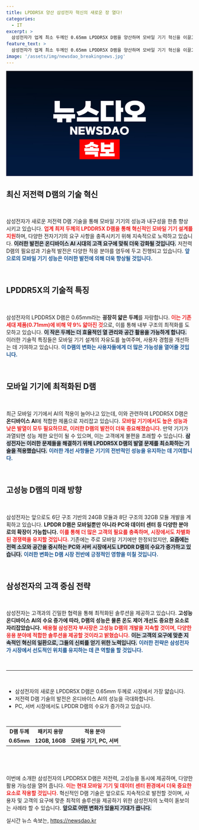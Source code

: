 ```yaml
---
title: LPDDR5X 양산 삼성전자 혁신의 새로운 장 열다!
categories:
  - IT
excerpt: >
  삼성전자가 업계 최소 두께인 0.65mm LPDDR5X D램을 양산하며 모바일 기기 혁신을 이끌고 있습니다. 발열 최소화와 공간 활용 극대화를 통해 AI의 성능 저하를 방지하는 차세대 기술을 선보입니다!
feature_text: >
  삼성전자가 업계 최소 두께인 0.65mm LPDDR5X D램을 양산하며 모바일 기기 혁신을 이끌고 있습니다. 발열 최소화와 공간 활용 극대화를 통해 AI의 성능 저하를 방지하는 차세대 기술을 선보입니다!
image: '/assets/img/newsdao_breakingnews.jpg'
---
```


<p><img src="/assets/img/newsdao_breakingnews.jpg" alt="pcversion 속보" /></p>

<h2 data-ke-size="size26">최신 저전력 D램의 기술 혁신</h2>

<p data-ke-size="size16">&nbsp;</p> 

<p>삼성전자가 새로운 저전력 D램 기술을 통해 모바일 기기의 성능과 내구성을 한층 향상시키고 있습니다. <b><span style="color: #ee2323;">업계 최저 두께의 LPDDR5X D램을 통해 혁신적인 모바일 기기 설계를 지원</span></b>하며, 다양한 전자기기의 요구 사항을 충족시키기 위해 지속적으로 노력하고 있습니다. <b><span style="background-color: #21538527;">이러한 발전은 온디바이스 AI 시대의 고객 요구에 맞춰 더욱 강화될 것입니다.</span></b> 저전력 D램의 필요성과 기술적 발전은 다양한 적응 분야를 염두에 두고 진행되고 있습니다. <b><span style="color: #1a5490;">앞으로의 모바일 기기 성능은 이러한 발전에 의해 더욱 향상될 것입니다.</span></b> </p>

<p data-ke-size="size16">&nbsp;</p> 

<h2 data-ke-size="size26">LPDDR5X의 기술적 특징</h2>

<p data-ke-size="size16">&nbsp;</p>

<p>삼성전자의 LPDDR5X D램은 0.65mm라는 <b>굉장히 얇은 두께</b>를 자랑합니다. <b><span style="color: #ee2323;">이는 기존 세대 제품(0.71mm)에 비해 약 9% 얇아진 것</span></b>으로, 이를 통해 내부 구조의 최적화를 도모하고 있습니다. <b><span style="background-color: #21538527;">이 작은 두께는 더 효율적인 열 관리와 공간 활용을 가능하게 합니다.</span></b> 이러한 기술적 특징들은 모바일 기기 설계의 자유도를 높여주며, 사용자 경험을 개선하는 데 기여하고 있습니다. <b><span style="color: #1a5490;">이 D램의 변화는 사용자들에게 더 많은 가능성을 열어줄 것입니다.</span></b> </p>

<p data-ke-size="size16">&nbsp;</p> 

<h2 data-ke-size="size26">모바일 기기에 최적화된 D램</h2>

<p data-ke-size="size16">&nbsp;</p> 

<p>최근 모바일 기기에서 AI의 적용이 늘어나고 있는데, 이와 관련하여 LPDDR5X D램은 <b>온디바이스 AI</b>에 적합한 제품으로 자리잡고 있습니다. <b><span style="color: #ee2323;">모바일 기기에서도 높은 성능과 낮은 발열이 모두 필요하므로, 이러한 D램의 발전이 더욱 중요해졌습니다.</span></b> 만약 기기가 과열되면 성능 제한 요인이 될 수 있으며, 이는 고객에게 불편을 초래할 수 있습니다. <b><span style="background-color: #21538527;">삼성전자는 이러한 문제들을 해결하기 위해 LPDDR5X D램의 발열 문제를 최소화하는 기술을 적용했습니다.</span></b> <b><span style="color: #1a5490;">이러한 개선 사항들은 기기의 전반적인 성능을 유지하는 데 기여합니다.</span></b> </p>

<p data-ke-size="size16">&nbsp;</p> 

<h2 data-ke-size="size26">고성능 D램의 미래 방향</h2>

<p data-ke-size="size16">&nbsp;</p> 

<p>삼성전자는 앞으로도 6단 구조 기반의 24GB 모듈과 8단 구조의 32GB 모듈 개발을 계획하고 있습니다. <b>LPDDR D램은 모바일뿐만 아니라 PC와 데이터 센터 등 다양한 분야로의 확장이 가능합니다.</b> <b><span style="color: #ee2323;">이를 통해 더 많은 고객의 필요를 충족하며, 시장에서도 차별화된 경쟁력을 유지할 것입니다.</span></b> 기존에는 주로 모바일 기기에만 한정되었지만, <b><span style="background-color: #21538527;">요즘에는 전력 소모와 공간을 중시하는 PC와 서버 시장에서도 LPDDR D램의 수요가 증가하고 있습니다.</span></b> <b><span style="color: #1a5490;">이러한 변화는 D램 시장 전반에 긍정적인 영향을 미칠 것입니다.</span></b></p>

<p data-ke-size="size16">&nbsp;</p> 

<h2 data-ke-size="size26">삼성전자의 고객 중심 전략</h2>

<p data-ke-size="size16">&nbsp;</p>

<p>삼성전자는 고객과의 긴밀한 협력을 통해 최적화된 솔루션을 제공하고 있습니다. <b>고성능 온디바이스 AI의 수요 증가에 따라, D램의 성능은 물론 온도 제어 개선도 중요한 요소로 자리잡았습니다.</b> <b><span style="color: #ee2323;">배용철 삼성전자 부사장은 고성능 D램의 개발을 지속할 것이며, 다양한 응용 분야에 적합한 솔루션을 제공할 것이라고 밝혔습니다.</span></b> <b><span style="background-color: #21538527;">이는 고객의 요구에 맞춘 지속적인 혁신의 일환으로, 그들의 신뢰를 얻기 위한 노력입니다.</span></b> <b><span style="color: #1a5490;">이러한 전략은 삼성전자가 시장에서 선도적인 위치를 유지하는 데 큰 역할을 할 것입니다.</span></b></p>

<p data-ke-size="size16">&nbsp;</p> 

<hr />

<p data-ke-size="size16">&nbsp;</p>

<ul>
  <li>삼성전자의 새로운 LPDDR5X D램은 0.65mm 두께로 시장에서 가장 얇습니다.</li>
  <li>저전력 D램 기술의 발전은 온디바이스 AI의 성능을 극대화합니다.</li>
  <li>PC, 서버 시장에서도 LPDDR D램의 수요가 증가하고 있습니다.</li>
</ul>

<p data-ke-size="size16">&nbsp;</p> 

<table style="border-collapse: collapse; width: 100%;">
  <tr>
    <td style="text-align: center; height: 17px;"><b>D램 두께</b></td>
    <td style="text-align: center; height: 17px;"><b>패키지 용량</b></td>
    <td style="text-align: center; height: 17px;"><b>적용 분야</b></td>
  </tr>
  <tr>
    <td style="text-align: center; height: 17px;"><b>0.65mm</b></td>
    <td style="text-align: center; height: 17px;"><b>12GB, 16GB</b></td>
    <td style="text-align: center; height: 17px;"><b>모바일 기기, PC, 서버</b></td>
  </tr>
</table>

<p data-ke-size="size16">&nbsp;</p> 

<p data-ke-size="size16">&nbsp;</p>

<p>이번에 소개한 삼성전자의 LPDDR5X D램은 저전력, 고성능을 동시에 제공하며, 다양한 활용 가능성을 열어 줍니다. <b><span style="color: #ee2323;">이는 현대 모바일 기기 및 데이터 센터 환경에서 더욱 중요한 요소로 작용할 것입니다.</span></b> 혁신적인 D램 기술은 앞으로도 지속적으로 발전할 것이며, 사용자 및 고객의 요구에 맞춘 최적의 솔루션을 제공하기 위한 삼성전자의 노력이 돋보이는 사례라 할 수 있습니다. <b><span style="background-color: #21538527;">앞으로 어떤 변화가 있을지 기대가 큽니다.</span></b></p>
실시간 뉴스 속보는, <a href="https://newsdao.kr" rel="dofollow">https://newsdao.kr</a>


